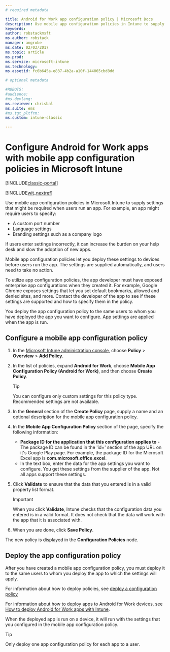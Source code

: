 ```yaml
---
# required metadata

title: Android for Work app configuration policy | Microsoft Docs
description: Use mobile app configuration policies in Intune to supply settings that might be required when users run an Android for Work app.
keywords:
author: robstackmsftms.author: robstack
manager: angrobe
ms.date: 02/03/2017
ms.topic: article
ms.prod:
ms.service: microsoft-intune
ms.technology:
ms.assetid: fc6b645a-e837-4b2a-a10f-144065cbd8dd

# optional metadata

#ROBOTS:
#audience:
#ms.devlang:
ms.reviewer: chrisbal
ms.suite: ems
#ms.tgt_pltfrm:
ms.custom: intune-classic

---
```


# Configure Android for Work apps with mobile app configuration policies in Microsoft Intune

[!INCLUDE[classic-portal](../includes/classic-portal.md)]

[!INCLUDE[wit_nextref](../includes/afw_rollout_disclaimer.md)]

Use mobile app configuration policies in Microsoft Intune to supply settings that might be required when users run an app. For example, an app might require users to specify:

-   A custom port number
-   Language settings
-   Branding settings such as a company logo

If users enter settings incorrectly, it can increase the burden on your help desk and slow the adoption of new apps.

Mobile app configuration policies let you deploy these settings to devices before users run the app. The settings are supplied automatically, and users need to take no action.

To utilize app configuration policies, the app developer must have exposed enterprise app configurations when they created it. For example, Google Chrome exposes settings that let you set default bookmarks, allowed and denied sites, and more. Contact the developer of the app to see if these settings are supported and how to specify them in the policy.

You deploy the app configuration policy to the same users to whom you have deployed the app you want to configure. App settings are applied when the app is run.

## Configure a mobile app configuration policy

1.  In the [Microsoft Intune administration console](https://manage.microsoft.com), choose **Policy** &gt; **Overview** &gt; **Add Policy**.

2.  In the list of policies, expand **Android for Work**, choose **Mobile App Configuration Policy (Android for Work)**, and then choose **Create Policy**.

    > [!TIP]
    > You can configure only custom settings for this policy type. Recommended settings are not available.

3.  In the **General** section of the **Create Policy** page, supply a name and an optional description for the mobile app configuration policy.

4. In the **Mobile App Configuration Policy** section of the page, specify the following information:
	- **Package ID for the application that this configuration applies to** - The package ID can be found in the 'id=' section of the app URL on it's Google Play page. For example, the package ID for the Microsoft Excel app is **com.microsoft.office.excel**.
	- In the text box, enter the data for the app settings you want to configure. You get these settings from the supplier of the app. Not all apps support these settings.
5.  Click **Validate** to ensure that the data that you entered is in a valid property list format.

    > [!IMPORTANT]
    > When you click **Validate**, Intune checks that the configuration data you entered is in a valid format. It does not check that the data will work with the app that it is associated with.

6.  When you are done, click **Save Policy**.

The new policy is displayed in the **Configuration Policies** node.


## Deploy the app configuration policy
After you have created a mobile app configuration policy, you must deploy it to the same users to whom you deploy the app to which the settings will apply.

For information about how to deploy policies, see [deploy a configuration policy](/intune/deploy-use/manage-settings-and-features-on-your-devices-with-microsoft-intune-policies#deploy-a-configuration-policy)

For information about how to deploy apps to Android for Work devices, see [How to deploy Android for Work apps with Intune](android-for-work-apps.md).

When the deployed app is run on a device, it will run with the settings that you configured in the mobile app configuration policy.

> [!TIP]
> Only deploy one app configuration policy for each app to a user.

